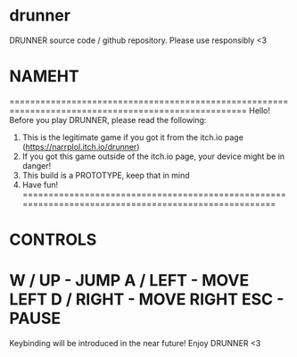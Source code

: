 # drunner
DRUNNER source code / github repository. Please use responsibly &lt;3

# NAMEHT
====================================================================================================
Hello! Before you play DRUNNER, please read the following:

1. This is the legitimate game if you got it from the itch.io page (https://narrplol.itch.io/drunner)
2. If you got this game outside of the itch.io page, your device might be in danger!
3. This build is a PROTOTYPE, keep that in mind
5. Have fun!
====================================================================================================
# CONTROLS
W / UP - JUMP
A / LEFT - MOVE LEFT
D / RIGHT - MOVE RIGHT
ESC - PAUSE
====================================================================================================
Keybinding will be introduced in the near future!
Enjoy DRUNNER <3
